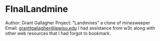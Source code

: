 # FInalLandmine
Author: Grant Gallagher
Project: "Landmines" a clone of minesweeper
Email: granttgallagher@lewisu.edu
I had assistance from w3c along with other web resources that I had forgot to bookmark.
